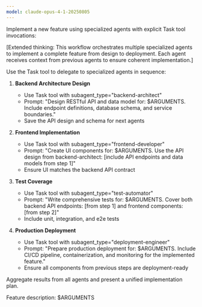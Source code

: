 ```yaml
---
model: claude-opus-4-1-20250805
---
```


Implement a new feature using specialized agents with explicit Task tool invocations:

[Extended thinking: This workflow orchestrates multiple specialized agents to implement a complete feature from design to deployment. Each agent receives context from previous agents to ensure coherent implementation.]

Use the Task tool to delegate to specialized agents in sequence:

1. **Backend Architecture Design**
   - Use Task tool with subagent_type="backend-architect"
   - Prompt: "Design RESTful API and data model for: $ARGUMENTS. Include endpoint definitions, database schema, and service boundaries."
   - Save the API design and schema for next agents

2. **Frontend Implementation**
   - Use Task tool with subagent_type="frontend-developer"
   - Prompt: "Create UI components for: $ARGUMENTS. Use the API design from backend-architect: [include API endpoints and data models from step 1]"
   - Ensure UI matches the backend API contract

3. **Test Coverage**
   - Use Task tool with subagent_type="test-automator"
   - Prompt: "Write comprehensive tests for: $ARGUMENTS. Cover both backend API endpoints: [from step 1] and frontend components: [from step 2]"
   - Include unit, integration, and e2e tests

4. **Production Deployment**
   - Use Task tool with subagent_type="deployment-engineer"
   - Prompt: "Prepare production deployment for: $ARGUMENTS. Include CI/CD pipeline, containerization, and monitoring for the implemented feature."
   - Ensure all components from previous steps are deployment-ready

Aggregate results from all agents and present a unified implementation plan.

Feature description: $ARGUMENTS
